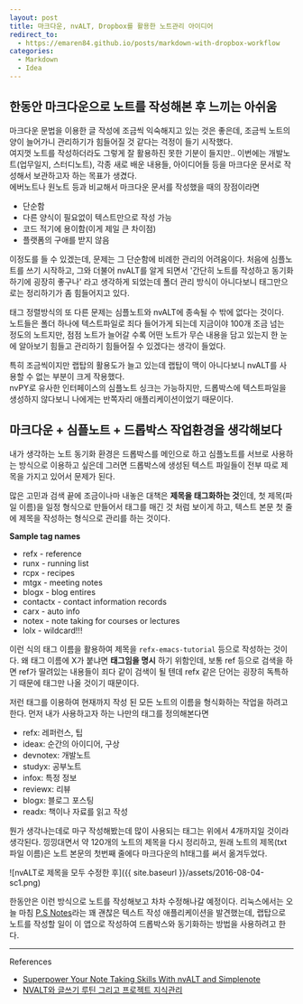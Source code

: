 ```yaml
---
layout: post
title: 마크다운, nvALT, Dropbox를 활용한 노트관리 아이디어
redirect_to:
  - https://emaren84.github.io/posts/markdown-with-dropbox-workflow
categories:
  - Markdown
  - Idea
---
```


## 한동안 마크다운으로 노트를 작성해본 후 느끼는 아쉬움

마크다운 문법을 이용한 글 작성에 조금씩 익숙해지고 있는 것은 좋은데, 조금씩 노트의 양이 늘어가니 관리하기가 힘들어질 것 같다는 걱정이 들기 시작했다.  
여지껏 노트를 작성하더라도 그렇게 잘 활용하진 못한 기분이 들지만.. 이번에는 개발노트(업무일지, 스터디노트), 각종 새로 배운 내용들, 아이디어들 등을 마크다운 문서로 작성해서 보관하고자 하는 목표가 생겼다.  
에버노트나 원노트 등과 비교해서 마크다운 문서를 작성했을 때의 장점이라면

- 단순함
- 다른 양식이 필요없이 텍스트만으로 작성 가능
- 코드 적기에 용이함(이게 제일 큰 차이점)
- 플랫폼의 구애를 받지 않음

이정도를 들 수 있겠는데, 문제는 그 단순함에 비례한 관리의 어려움이다.
처음에 심플노트를 쓰기 시작하고, 그와 더불어 nvALT를 알게 되면서 '간단히 노트를 작성하고 동기화하기에 굉장히 좋구나' 라고 생각하게 되었는데 폴더 관리 방식이 아니다보니 태그만으로는 정리하기가 좀 힘들어지고 있다.

태그 정렬방식의 또 다른 문제는 심플노트와 nvALT에 종속될 수 밖에 없다는 것이다.  
노트들은 폴더 하나에 텍스트파일로 죄다 들어가게 되는데 지금이야 100개 조금 넘는 정도의 노트지만, 점점 노트가 늘어갈 수록 어떤 노트가 무슨 내용을 담고 있는지 한 눈에 알아보기 힘들고 관리하기 힘들어질 수 있겠다는 생각이 들었다.

특히 조금씩이지만 랩탑의 활용도가 늘고 있는데 랩탑이 맥이 아니다보니 nvALT를 사용할 수 없는 부분이 크게 작용했다.  
nvPY로 유사한 인터페이스의 심플노트 싱크는 가능하지만, 드롭박스에 텍스트파일을 생성하지 않다보니 나에게는 반쪽자리 애플리케이션이었기 때문이다.

## 마크다운 + 심플노트 + 드롭박스 작업환경을 생각해보다

내가 생각하는 노트 동기화 환경은 드롭박스를 메인으로 하고 심플노트를 서브로 사용하는 방식으로 이용하고 싶은데 그러면 드롭박스에 생성된 텍스트 파일들이 전부 따로 제목을 가지고 있어서 문제가 된다.

많은 고민과 검색 끝에 조금이나마 내놓은 대책은 **제목을 태그화하는 것**인데, 첫 제목(파일 이름)을 일정 형식으로 만들어서 태그를 매긴 것 처럼 보이게 하고, 텍스트 본문 첫 줄에 제목을 작성하는 형식으로 관리를 하는 것이다.

**Sample tag names**

- refx - reference
- runx - running list
- rcpx - recipes
- mtgx - meeting notes
- blogx - blog entires
- contactx - contact information records
- carx - auto info
- notex - note taking for courses or lectures
- lolx - wildcard!!!

이런 식의 태그 이름을 활용하여 제목을 `refx-emacs-tutorial` 등으로 작성하는 것이다.
왜 태그 이름에 X가 붙냐면 **태그임을 명시** 하기 위함인데, 보통 ref 등으로 검색을 하면 ref가 딸려있는 내용들이 죄다 같이 검색이 될 텐데 refx 같은 단어는 굉장히 독특하기 때문에 태그만 나올 것이기 때문이다.

저런 태그를 이용하여 현재까지 작성 된 모든 노트의 이름을 형식화하는 작업을 하려고 한다.
먼저 내가 사용하고자 하는 나만의 태그를 정의해본다면

- refx: 레퍼런스, 팁
- ideax: 순간의 아이디어, 구상
- devnotex: 개발노트
- studyx: 공부노트
- infox: 특정 정보
- reviewx: 리뷰
- blogx: 블로그 포스팅
- readx: 책이나 자료를 읽고 작성

뭔가 생각나는데로 마구 작성해봤는데 많이 사용되는 태그는 위에서 4개까지일 것이라 생각된다.
낑낑대면서 약 120개의 노트의 제목을 다시 정리하고, 원래 노트의 제목(txt 파일 이름)은 노트 본문의 첫번째 줄에다 마크다운의 h1태그를 써서 옮겨두었다.

![nvALT로 제목을 모두 수정한 후]({{ site.baseurl }}/assets/2016-08-04-sc1.png)

한동안은 이런 방식으로 노트를 작성해보고 차차 수정해나갈 예정이다.
리눅스에서는 오늘 마침 [P.S Notes](https://burnsoftware.wordpress.com/p-s-notes/)라는 꽤 괜찮은 텍스트 작성 애플리케이션을 발견했는데, 랩탑으로 노트를 작성할 일이 이 앱으로 작성하여 드롭박스와 동기화하는 방법을 사용하려고 한다.

---

References

- [Superpower Your Note Taking Skills With nvALT and Simplenote](http://computers.tutsplus.com/tutorials/superpower-your-note-taking-skills-with-nvalt-and-simplenote--cms-20816)
- [NVALT와 글쓰기 루틴 그리고 프로젝트 지식관리](https://hyungrok.com/2014/07/12/nvalt/)
